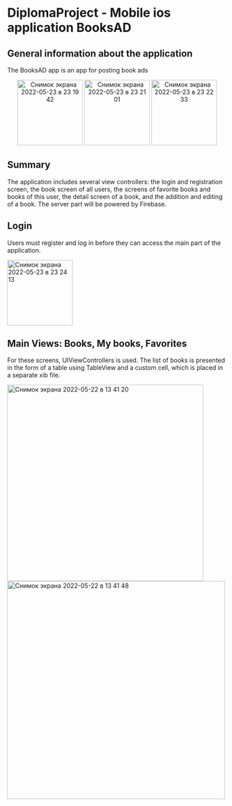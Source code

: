 # DiplomaProject - Mobile ios application BooksAD
## General information about the application
The BooksAD app is an app for posting book ads

 <div style="text-align:center"><img width="150" alt="Снимок экрана 2022-05-23 в 23 19 42" src="https://user-images.githubusercontent.com/97699156/169899436-8766a673-1fc4-4bd3-a3fe-4ffc1994d679.png"> <img width="150" alt="Снимок экрана 2022-05-23 в 23 21 01" src="https://user-images.githubusercontent.com/97699156/169899593-1aafaf4c-c187-4765-998c-914d4535e44f.png">                                <img width="150" alt="Снимок экрана 2022-05-23 в 23 22 33" src="https://user-images.githubusercontent.com/97699156/169899784-08be43fe-38c9-42b5-91be-56736ea19e59.png"></div>

## Summary
The application includes several view controllers: the login and registration screen, the book screen of all users, the screens of favorite books and books of this user, the detail screen of a book, and the addition and editing of a book. The server part will be powered by Firebase.

## Login
Users must register and log in before they can access the main part of the application.

<img width="150" alt="Снимок экрана 2022-05-23 в 23 24 13" src="https://user-images.githubusercontent.com/97699156/169900038-fec5e95f-6e46-4a1e-8ffd-e87123f1c4eb.png">

## Main Views: Books, My books, Favorites
For these screens, UIViewControllers is used. The list of books is presented in the form of a table using TableView and a custom cell, which is placed in a separate xib file.

<img width="450" alt="Снимок экрана 2022-05-22 в 13 41 20" src="https://user-images.githubusercontent.com/97699156/169893388-cd61a740-1107-4e44-9dcb-db3456268851.png">
<img width="500" alt="Снимок экрана 2022-05-22 в 13 41 48" src="https://user-images.githubusercontent.com/97699156/169893452-f840eb6e-94ad-422f-883f-dd77bf9a4540.png">

